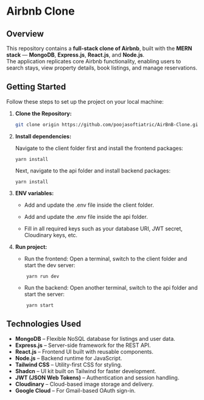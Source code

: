 # Airbnb Clone

## Overview

This repository contains a **full-stack clone of Airbnb**, built with the **MERN stack** — **MongoDB**, **Express.js**, **React.js**, and **Node.js**.  
The application replicates core Airbnb functionality, enabling users to search stays, view property details, book listings, and manage reservations.


## Getting Started

Follow these steps to set up the project on your local machine:

1. **Clone the Repository:**

   ```bash
   git clone origin https://github.com/poojasoftiatric/AirBnB-Clone.git

   ```

2. **Install dependencies:**

   Navigate to the client folder first and install the frontend packages:

   ```
   yarn install
   ```

   Next, navigate to the api folder and install backend packages:

   ```
   yarn install
   ```

3. **ENV variables:**

   - Add and update the .env file inside the client folder.

   - Add and update the .env file inside the api folder.

   - Fill in all required keys such as your database URI, JWT secret, Cloudinary keys, etc.


4. **Run project:**
   - Run the frontend:
     Open a terminal, switch to the client folder and start the dev server:
   ```
       yarn run dev
   ```
   - Run the backend:
     Open another terminal, switch to the api folder and start the server:
   ```
       yarn start
   ```

## Technologies Used

 - **MongoDB** – Flexible NoSQL database for listings and user data.
 - **Express.js** – Server-side framework for the REST API.
 - **React.js** – Frontend UI built with reusable components.
 - **Node.js** – Backend runtime for JavaScript.
 - **Tailwind CSS** – Utility-first CSS for styling.
 - **Shadcn** – UI kit built on Tailwind for faster development.
 - **JWT (JSON Web Tokens)** – Authentication and session handling.
 - **Cloudinary** – Cloud-based image storage and delivery.
 - **Google Cloud** – For Gmail-based OAuth sign-in.
